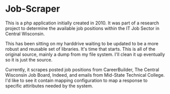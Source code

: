 Job-Scraper
===========

This is a php application initially created in 2010. It was part of a research project to determine the available job positions within the IT Job Sector in Central Wisconsin.

This has been sitting on my harddrive waiting to be updated to be a more robust and reusable set of libraries. It's time that starts. This is all of the original source, mainly a dump from my file system. I\'ll clean it up eventually so it is just the source.

Currently, it scrapes posted job positions from CareerBuilder, The Central Wisconsin Job Board, Indeed, and emails from Mid-State Technical College. I'd like to see it contain mapping configuration to map a response to specific attiributes needed by the system.